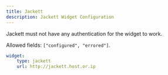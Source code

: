 ```yaml
---
title: Jackett
description: Jackett Widget Configuration
---
```


Jackett must not have any authentication for the widget to work.

Allowed fields: `["configured", "errored"]`.

```yaml
widget:
    type: jackett
    url: http://jackett.host.or.ip
```
